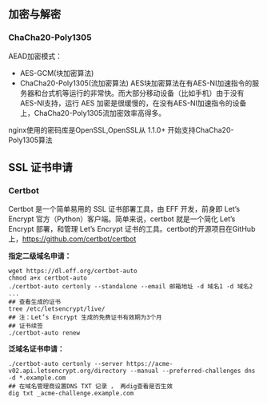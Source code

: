 

## 加密与解密

### ChaCha20-Poly1305

AEAD加密模式：
- AES-GCM(块加密算法)
- ChaCha20-Poly1305(流加密算法)
AES块加密算法在有AES-NI加速指令的服务器和台式机等运行的非常快。而大部分移动设备（比如手机）由于没有AES-NI支持，运行 AES 加密是很缓慢的，在没有AES-NI加速指令的设备上，ChaCha20-Poly1305流加密效率高得多。

nginx使用的密码库是OpenSSL,OpenSSL从 1.1.0+ 开始支持ChaCha20-Poly1305算法

## SSL 证书申请
### Certbot
Certbot 是一个简单易用的 SSL 证书部署工具，由 EFF 开发，前身即 Let’s Encrypt 官方（Python）客户端。简单来说，certbot 就是一个简化 Let’s Encrypt 部署，和管理 Let’s Encrypt 证书的工具。certbot的开源项目在GitHub上，https://github.com/certbot/certbot

**指定二级域名申请：**
```shell
wget https://dl.eff.org/certbot-auto
chmod a+x certbot-auto
./certbot-auto certonly --standalone --email 邮箱地址 -d 域名1 -d 域名2 ...
## 查看生成的证书
tree /etc/letsencrypt/live/
## 注：Let’s Encrypt 生成的免费证书有效期为3个月
## 证书续签
./certbot-auto renew
```
**泛域名证书申请：**
```shell
./certbot-auto certonly --server https://acme-v02.api.letsencrypt.org/directory --manual --preferred-challenges dns -d *.example.com
## 在域名管理商设置DNS TXT 记录 ， 再dig查看是否生效
dig txt _acme-challenge.example.com
```
